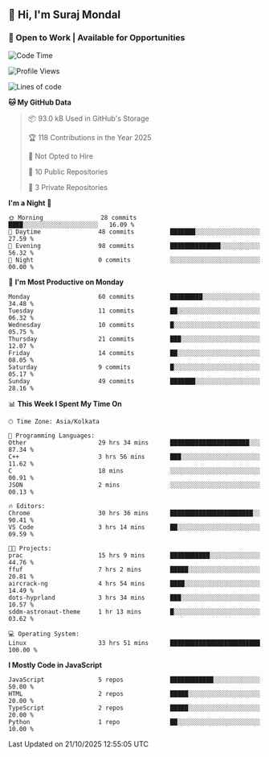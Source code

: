 ## 👋 Hi, I'm Suraj Mondal
### 🚀 Open to Work | Available for Opportunities

<!--START_SECTION:waka-->
![Code Time](http://img.shields.io/badge/Code%20Time-103%20hrs%2050%20mins-blue)

![Profile Views](http://img.shields.io/badge/Profile%20Views-1-blue)

![Lines of code](https://img.shields.io/badge/From%20Hello%20World%20I%27ve%20Written-100.4%20thousand%20lines%20of%20code-blue)

**🐱 My GitHub Data** 

> 📦 93.0 kB Used in GitHub's Storage 
 > 
> 🏆 118 Contributions in the Year 2025
 > 
> 🚫 Not Opted to Hire
 > 
> 📜 10 Public Repositories 
 > 
> 🔑 3 Private Repositories 
 > 
**I'm a Night 🦉** 

```text
🌞 Morning                28 commits          ████░░░░░░░░░░░░░░░░░░░░░   16.09 % 
🌆 Daytime                48 commits          ███████░░░░░░░░░░░░░░░░░░   27.59 % 
🌃 Evening                98 commits          ██████████████░░░░░░░░░░░   56.32 % 
🌙 Night                  0 commits           ░░░░░░░░░░░░░░░░░░░░░░░░░   00.00 % 
```
📅 **I'm Most Productive on Monday** 

```text
Monday                   60 commits          █████████░░░░░░░░░░░░░░░░   34.48 % 
Tuesday                  11 commits          ██░░░░░░░░░░░░░░░░░░░░░░░   06.32 % 
Wednesday                10 commits          █░░░░░░░░░░░░░░░░░░░░░░░░   05.75 % 
Thursday                 21 commits          ███░░░░░░░░░░░░░░░░░░░░░░   12.07 % 
Friday                   14 commits          ██░░░░░░░░░░░░░░░░░░░░░░░   08.05 % 
Saturday                 9 commits           █░░░░░░░░░░░░░░░░░░░░░░░░   05.17 % 
Sunday                   49 commits          ███████░░░░░░░░░░░░░░░░░░   28.16 % 
```


📊 **This Week I Spent My Time On** 

```text
🕑︎ Time Zone: Asia/Kolkata

💬 Programming Languages: 
Other                    29 hrs 34 mins      ██████████████████████░░░   87.34 % 
C++                      3 hrs 56 mins       ███░░░░░░░░░░░░░░░░░░░░░░   11.62 % 
C                        18 mins             ░░░░░░░░░░░░░░░░░░░░░░░░░   00.91 % 
JSON                     2 mins              ░░░░░░░░░░░░░░░░░░░░░░░░░   00.13 % 

🔥 Editors: 
Chrome                   30 hrs 36 mins      ███████████████████████░░   90.41 % 
VS Code                  3 hrs 14 mins       ██░░░░░░░░░░░░░░░░░░░░░░░   09.59 % 

🐱‍💻 Projects: 
prac                     15 hrs 9 mins       ███████████░░░░░░░░░░░░░░   44.76 % 
ffuf                     7 hrs 2 mins        █████░░░░░░░░░░░░░░░░░░░░   20.81 % 
aircrack-ng              4 hrs 54 mins       ████░░░░░░░░░░░░░░░░░░░░░   14.49 % 
dots-hyprland            3 hrs 34 mins       ███░░░░░░░░░░░░░░░░░░░░░░   10.57 % 
sddm-astronaut-theme     1 hr 13 mins        █░░░░░░░░░░░░░░░░░░░░░░░░   03.62 % 

💻 Operating System: 
Linux                    33 hrs 51 mins      █████████████████████████   100.00 % 
```

**I Mostly Code in JavaScript** 

```text
JavaScript               5 repos             ████████████░░░░░░░░░░░░░   50.00 % 
HTML                     2 repos             █████░░░░░░░░░░░░░░░░░░░░   20.00 % 
TypeScript               2 repos             █████░░░░░░░░░░░░░░░░░░░░   20.00 % 
Python                   1 repo              ██░░░░░░░░░░░░░░░░░░░░░░░   10.00 % 
```




 Last Updated on 21/10/2025 12:55:05 UTC
<!--END_SECTION:waka-->

